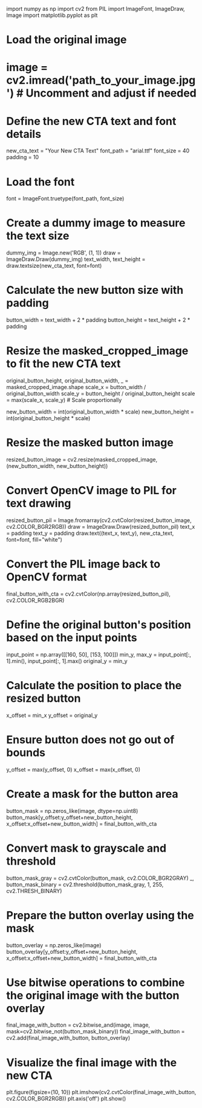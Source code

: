 import numpy as np
import cv2
from PIL import ImageFont, ImageDraw, Image
import matplotlib.pyplot as plt

# Load the original image
# image = cv2.imread('path_to_your_image.jpg')  # Uncomment and adjust if needed

# Define the new CTA text and font details
new_cta_text = "Your New CTA Text"
font_path = "arial.ttf"
font_size = 40
padding = 10

# Load the font
font = ImageFont.truetype(font_path, font_size)

# Create a dummy image to measure the text size
dummy_img = Image.new('RGB', (1, 1))
draw = ImageDraw.Draw(dummy_img)
text_width, text_height = draw.textsize(new_cta_text, font=font)

# Calculate the new button size with padding
button_width = text_width + 2 * padding
button_height = text_height + 2 * padding

# Resize the masked_cropped_image to fit the new CTA text
original_button_height, original_button_width, _ = masked_cropped_image.shape
scale_x = button_width / original_button_width
scale_y = button_height / original_button_height
scale = max(scale_x, scale_y)  # Scale proportionally

new_button_width = int(original_button_width * scale)
new_button_height = int(original_button_height * scale)

# Resize the masked button image
resized_button_image = cv2.resize(masked_cropped_image, (new_button_width, new_button_height))

# Convert OpenCV image to PIL for text drawing
resized_button_pil = Image.fromarray(cv2.cvtColor(resized_button_image, cv2.COLOR_BGR2RGB))
draw = ImageDraw.Draw(resized_button_pil)
text_x = padding
text_y = padding
draw.text((text_x, text_y), new_cta_text, font=font, fill="white")

# Convert the PIL image back to OpenCV format
final_button_with_cta = cv2.cvtColor(np.array(resized_button_pil), cv2.COLOR_RGB2BGR)

# Define the original button's position based on the input points
input_point = np.array([[160, 50], [153, 100]])
min_y, max_y = input_point[:, 1].min(), input_point[:, 1].max()
original_y = min_y

# Calculate the position to place the resized button
x_offset = min_x
y_offset = original_y

# Ensure button does not go out of bounds
y_offset = max(y_offset, 0)
x_offset = max(x_offset, 0)

# Create a mask for the button area
button_mask = np.zeros_like(image, dtype=np.uint8)
button_mask[y_offset:y_offset+new_button_height, x_offset:x_offset+new_button_width] = final_button_with_cta

# Convert mask to grayscale and threshold
button_mask_gray = cv2.cvtColor(button_mask, cv2.COLOR_BGR2GRAY)
_, button_mask_binary = cv2.threshold(button_mask_gray, 1, 255, cv2.THRESH_BINARY)

# Prepare the button overlay using the mask
button_overlay = np.zeros_like(image)
button_overlay[y_offset:y_offset+new_button_height, x_offset:x_offset+new_button_width] = final_button_with_cta

# Use bitwise operations to combine the original image with the button overlay
final_image_with_button = cv2.bitwise_and(image, image, mask=cv2.bitwise_not(button_mask_binary))
final_image_with_button = cv2.add(final_image_with_button, button_overlay)

# Visualize the final image with the new CTA
plt.figure(figsize=(10, 10))
plt.imshow(cv2.cvtColor(final_image_with_button, cv2.COLOR_BGR2RGB))
plt.axis('off')
plt.show()

